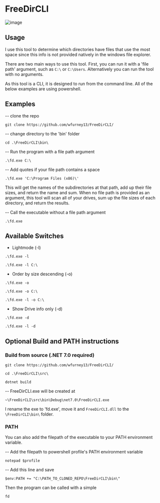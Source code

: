 <h1>FreeDirCLI</h1>

![image](https://i.ibb.co/k0RM9f3/Screenshot-2024-01-07-152010.png)

<h2>Usage</h2>

I use this tool to determine which directories have files that use the most space since this info is not provided natively in the windows file explorer.

There are two main ways to use this tool. First, you can run it with a 'file path' argument, such as `C:\` or `C:\Users`. Alternatively you can run the tool with no arguments.

As this tool is a CLI, it is designed to run from the command line. All of the below examples are using powershell.

<h2>Examples</h2>

-- clone the repo

`git clone https://github.com/wfurney13/FreeDirCLI/`

-- change directory to the 'bin' folder

`cd .\FreeDirCLI\bin\`

-- Run the program with a file path argument

`.\fd.exe C:\`

-- Add quotes if your file path contains a space

`.\fd.exe 'C:\Program Files (x86)\'`

This will get the names of the subdirectories at that path, add up their file sizes, and return the name and sum. When no file path is provided as an argument, this tool will scan all of your drives, sum up the file sizes of each directory, and return the results.

-- Call the executable without a file path argument

`.\fd.exe`

<h2>Available Switches</h2>

* Lightmode (-l)

`.\fd.exe -l`

`.\fd.exe -l C:\`

* Order by size descending (-o)

`.\fd.exe -o`

`.\fd.exe -o C:\`

`.\fd.exe -l -o C:\`

* Show Drive info only (-d)

`.\fd.exe -d`

`.\fd.exe -l -d`

<h2>Optional Build and PATH instructions</h2>

<h3>Build from source (.NET 7.0 required)</h3>

`git clone https://github.com/wfurney13/FreeDirCLI/`

`cd .\FreeDirCLI\src\`

`dotnet build`

-- FreeDirCLI.exe will be created at 

`~\FreeDirCLI\src\bin\Debug\net7.0\FreeDirCLI.exe`

I rename the exe to 'fd.exe', move it and `FreeDirCLI.dll` to the `\FreeDirCLI\bin\` folder.

<h3>PATH</h3>

You can also add the filepath of the executable to your PATH environment variable.

-- Add the filepath to powershell profile's PATH environment variable

`notepad $profile`

-- Add this line and save

`$env:PATH += "C:\PATH_TO_CLONED_REPO\FreeDirCLI\bin\"`

Then the program can be called with a simple

`fd`